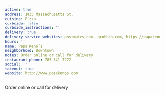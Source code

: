 ```yaml
---
active: true
address: 1035 Massachusetts St.
cuisine: Pizza
curbside: false
curbside_instructions: ''
delivery: true
delivery_service_websites: postmates.com, grubhub.com, https://papakenos.appfront.ai/
hours: ''
name: Papa Keno’s
neighborhood: Downtown
notes: Order online or call for delivery
restaurant_phone: 785-841-7272
social: ''
takeout: true
website: http://www.papakenos.com
---
```


Order online or call for delivery